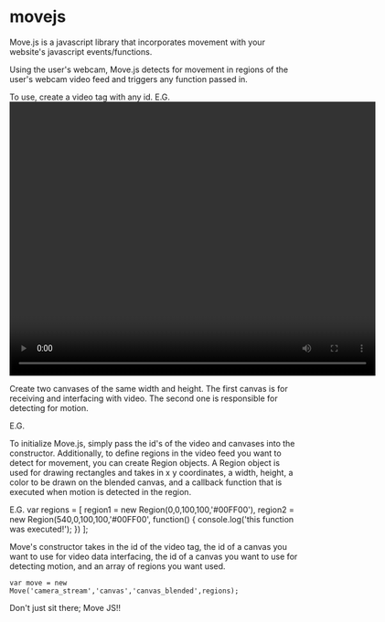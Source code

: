 movejs
======

Move.js is a javascript library that incorporates movement with your website's javascript events/functions.

Using the user's webcam, Move.js detects for movement in regions of the user's webcam video feed and triggers
any function passed in.

To use, create a video tag with any id.
E.G.
  	<video id="camera_stream" width="640" height="480" autoplay></video>
      
Create two canvases of the same width and height. The first canvas is for receiving and interfacing with video. 
The second one is responsible for detecting for motion. 

E.G.
	<canvas id="canvas" width="640" height="480"></canvas>
	<canvas id="canvas_blended" width="640" height="480"></canvas>
      
To initialize Move.js, simply pass the id's of the video and canvases into the constructor. Additionally, to
define regions in the video feed you want to detect for movement, you can create Region objects. A Region
object is used for drawing rectangles and takes in x y coordinates, a width, height, a 
color to be drawn on the blended canvas, and a callback function that is executed when motion is detected
in the region.

E.G.
  	var regions = [
		region1 = new Region(0,0,100,100,'#00FF00'),
		region2 = new Region(540,0,100,100,'#00FF00', function() {
			console.log('this function was executed!');
		})
	];
        
Move's constructor takes in the id of the video tag, the id of a canvas you want to use 
for video data interfacing, the id of a canvas you want to use for detecting motion, and an
array of regions you want used.
        
	var move = new Move('camera_stream','canvas','canvas_blended',regions);
        
Don't just sit there; Move JS!!

